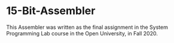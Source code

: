 # 15-Bit-Assembler
This Assembler was written as the final assignment in the System Programming Lab course in the Open University, in Fall 2020.
